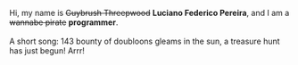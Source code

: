 Hi, my name is ~~Guybrush Threepwood~~ **Luciano Federico Pereira**, and I am a ~~wannabe pirate~~ **programmer**.<br><br>A short song: 143 bounty of doubloons gleams in the sun, a treasure hunt has just begun! Arrr!

